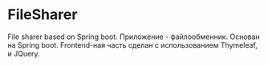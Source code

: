 # FileSharer
File sharer based on Spring boot.
Приложение - файлообменник. Основан на Spring boot. Frontend-ная часть сделан с использованием Thymeleaf, и JQuery.
